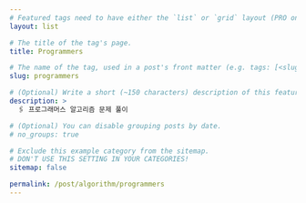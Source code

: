 ```yaml
---
# Featured tags need to have either the `list` or `grid` layout (PRO only).
layout: list

# The title of the tag's page.
title: Programmers

# The name of the tag, used in a post's front matter (e.g. tags: [<slug>]).
slug: programmers

# (Optional) Write a short (~150 characters) description of this featured tag.
description: >
  🖇 프로그래머스 알고리즘 문제 풀이 

# (Optional) You can disable grouping posts by date.
# no_groups: true

# Exclude this example category from the sitemap.
# DON'T USE THIS SETTING IN YOUR CATEGORIES!
sitemap: false

permalink: /post/algorithm/programmers
---
```

